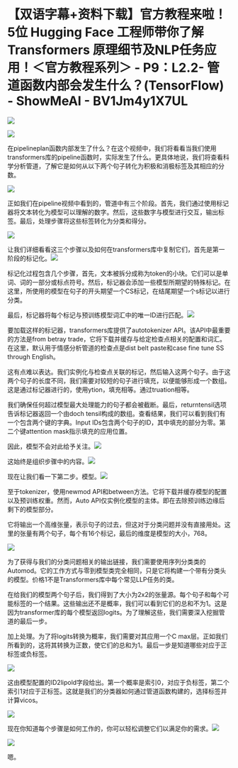 # 【双语字幕+资料下载】官方教程来啦！5位 Hugging Face 工程师带你了解 Transformers 原理细节及NLP任务应用！＜官方教程系列＞ - P9：L2.2- 管道函数内部会发生什么？(TensorFlow) - ShowMeAI - BV1Jm4y1X7UL

![](img/77009730db8ae748615a56ed0788b98a_0.png)

![](img/77009730db8ae748615a56ed0788b98a_1.png)

在pipelineplan函数内部发生了什么？在这个视频中，我们将看看当我们使用transformers库的pipeline函数时，实际发生了什么。更具体地说，我们将查看科学分析管道，了解它是如何从以下两个句子转化为积极和消极标签及其相应的分数。

![](img/77009730db8ae748615a56ed0788b98a_3.png)

正如我们在pipeline视频中看到的，管道中有三个阶段。首先，我们通过使用标记器将文本转化为模型可以理解的数字。然后，这些数字与模型进行交互，输出标签。最后，处理步骤将这些标签转化为分类和得分。

![](img/77009730db8ae748615a56ed0788b98a_5.png)

让我们详细看看这三个步骤以及如何在transformers库中复制它们，首先是第一阶段的标记化。![](img/77009730db8ae748615a56ed0788b98a_7.png)

标记化过程包含几个步骤，首先，文本被拆分成称为token的小块。它们可以是单词、词的一部分或标点符号。然后，标记器会添加一些模型所期望的特殊标记。在这里，所使用的模型在句子的开头期望一个CS标记，在结尾期望一个s标记以进行分类。

最后，标记器将每个标记与预训练模型词汇中的唯一ID进行匹配。![](img/77009730db8ae748615a56ed0788b98a_9.png)

要加载这样的标记器，transformers库提供了autotokenizer API。该API中最重要的方法是from betray trade，它将下载并缓存与给定检查点相关的配置和词汇。在这里，默认用于情感分析管道的检查点是dist belt paste和case fine tune SS through English。

这有点难以表达。我们实例化与检查点关联的标记，然后输入这两个句子。由于这两个句子的长度不同，我们需要对较短的句子进行填充，以便能够形成一个数组。这是通过标记器进行的，使用ytion，填充相等。通过truation相等。

我们确保任何超过模型最大处理能力的句子都会被截断。最后，returntensil选项告诉标记器返回一个由doch tensil构成的数组。查看结果，我们可以看到我们有一个包含两个键的字典。Input IDs包含两个句子的ID，其中填充的部分为零。第二个键attention mask指示填充的应用位置。

因此，模型不会对此给予关注。![](img/77009730db8ae748615a56ed0788b98a_11.png)

这始终是组织步骤中的内容。![](img/77009730db8ae748615a56ed0788b98a_13.png)

现在让我们看一下第二步。模型。![](img/77009730db8ae748615a56ed0788b98a_15.png)

至于tokenizer，使用newmod API和between方法。它将下载并缓存模型的配置以及预训练权重。然而，Auto API仅实例化模型的主体。即在去除预训练边缘后剩下的模型部分。

它将输出一个高维张量，表示句子的过去，但这对于分类问题并没有直接用处。这里的张量有两个句子，每个有16个标记，最后的维度是模型的大小，768。

![](img/77009730db8ae748615a56ed0788b98a_17.png)

为了获得与我们的分类问题相关的输出链接，我们需要使用序列分类类的Automod。它的工作方式与零到模型类完全相同，只是它将构建一个带有分类头的模型。价格1不是Transformers库中每个常见LLP任务的类。

在给我们的模型两个句子后，我们得到了大小为2x2的张量源。每个句子和每个可能标签的一个结果。这些输出还不是概率，我们可以看到它们的总和不为1。这是因为transformer库的每个模型返回logits。为了理解这些，我们需要深入挖掘管道的最后一步。

加上处理。为了将logits转换为概率，我们需要对其应用一个C max层。正如我们所看到的，这将其转换为正数，使它们的总和为1。最后一步是知道哪些对应于正标签或负标签。

![](img/77009730db8ae748615a56ed0788b98a_19.png)

这由模型配置的ID2lipold字段给出。第一个概率是索引0，对应于负标签，第二个索引1对应于正标签。这就是我们的分类器如何通过管道函数构建的，选择标签并计算vicos。

![](img/77009730db8ae748615a56ed0788b98a_21.png)

现在你知道每个步骤是如何工作的，你可以轻松调整它们以满足你的需求。![](img/77009730db8ae748615a56ed0788b98a_23.png)

![](img/77009730db8ae748615a56ed0788b98a_24.png)

嗯。

